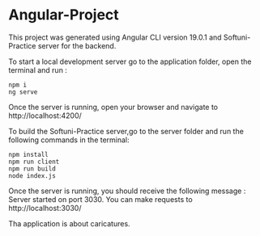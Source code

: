 # Angular-Project

This project was generated using Angular CLI version 19.0.1 and Softuni-Practice server for the backend.

To start a local development server go to the application folder, open the terminal and run :
```
npm i
ng serve
```
 Once the server is running, open your browser and navigate to http://localhost:4200/


To build the Softuni-Practice server,go to the server folder and run the following commands in the terminal:
```
npm install
npm run client
npm run build
node index.js
```

Once the server is running, you should receive the following message :
Server started on port 3030. You can make requests to http://localhost:3030/

Tha application is about caricatures.

